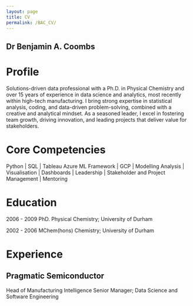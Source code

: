 ```yaml
---
layout: page
title: CV
permalink: /BAC_CV/
---
```

## Dr Benjamin A. Coombs

# Profile

Solutions-driven data professional with a Ph.D. in Physical Chemistry and over 15 years of experience in data science and analytics, most recently within high-tech manufacturing. I bring strong expertise in statistical analysis, coding, and data-driven problem-solving, combined with a creative and analytical mindset. As a seasoned leader, I excel in fostering team growth, driving innovation, and leading projects that deliver value for stakeholders.

# Core Competencies

Python | SQL | Tableau 
Azure ML Framework | GCP | Modelling
Analysis | Visualisation | Dashboards |
Leadership | Stakeholder and Project Management | Mentoring

# Education

2006 - 2009
PhD. Physical Chemistry; 
University of Durham

2002 - 2006
MChem(hons) Chemistry; 
University of Durham

# Experience

## Pragmatic Semiconductor

Head of Manufacturing Intelligence
Senior Manager; Data Science and Software Engineering
